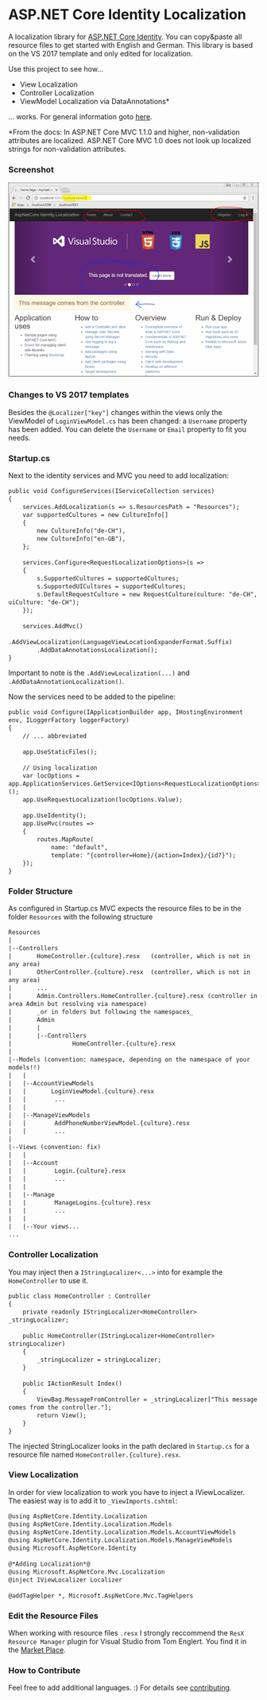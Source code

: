 # ASP.NET Core Identity Localization

A localization library for [ASP.NET Core Identity](https://github.com/aspnet/Identity). You can copy&paste all resource files to get started with English and German. 
This library is based on the VS 2017 template and only edited for localization.   

Use this project to see how...
- View Localization 
- Controller Localization
- ViewModel Localization via DataAnnotations*

... works. For general information goto [here](https://docs.microsoft.com/en-us/aspnet/core/fundamentals/localization).  

*From the docs: In ASP.NET Core MVC 1.1.0 and higher, non-validation attributes are localized. ASP.NET Core MVC 1.0 does not look up localized strings for non-validation attributes.

### Screenshot
<img src="assets/image.gif" width="700">

### Changes to VS 2017 templates

Besides the `@Localizer["key"]` changes within the views only the ViewModel of `LoginViewModel.cs` has been changed: a `Username` property has been added. You can delete the `Username` or `Email` property to fit you needs.

### Startup.cs

Next to the identity services and MVC you need to add localization:

```
public void ConfigureServices(IServiceCollection services)
{
    services.AddLocalization(s => s.ResourcesPath = "Resources");
    var supportedCultures = new CultureInfo[]
    {
        new CultureInfo("de-CH"),
        new CultureInfo("en-GB"),
    };

    services.Configure<RequestLocalizationOptions>(s =>
    {
        s.SupportedCultures = supportedCultures;
        s.SupportedUICultures = supportedCultures;
        s.DefaultRequestCulture = new RequestCulture(culture: "de-CH", uiCulture: "de-CH");
    });

    services.AddMvc()
        .AddViewLocalization(LanguageViewLocationExpanderFormat.Suffix)
        .AddDataAnnotationsLocalization();
}
```

Important to note is the `.AddViewLocalization(...)` and `.AddDataAnnotationLocalization()`.

Now the services need to be added to the pipeline:
```
public void Configure(IApplicationBuilder app, IHostingEnvironment env, ILoggerFactory loggerFactory)
{
    // ... abbreviated

    app.UseStaticFiles();

    // Using localization 
    var locOptions = app.ApplicationServices.GetService<IOptions<RequestLocalizationOptions>>();
    app.UseRequestLocalization(locOptions.Value);

    app.UseIdentity();
    app.UseMvc(routes =>
    {
        routes.MapRoute(
            name: "default",
            template: "{controller=Home}/{action=Index}/{id?}");
    });
}
```

### Folder Structure

As configured in Startup.cs MVC expects the resource files to be in the folder `Resources` with the following structure
```
Resources
|
|--Controllers 
|       HomeController.{culture}.resx   (controller, which is not in any area)
|       OtherController.{culture}.resx  (controller, which is not in any area)
|       ...
|       Admin.Controllers.HomeController.{culture}.resx (controller in area Admin but resolving via namespace)
|       _or in folders but following the namespaces_
|       Admin
|       |
|       |--Controllers
|                 HomeController.{culture}.resx
|
|--Models (convention: namespace, depending on the namespace of your models!!)
|   |
|   |--AccountViewModels
|   |       LoginViewModel.{culture}.resx 
|   |        ...
|   |
|   |--ManageViewModels
|   |        AddPhoneNumberViewModel.{culture}.resx 
|   |        ...
|  
|--Views (convention: fix)
|   |
|   |--Account
|   |        Login.{culture}.resx
|   |        ...
|   |
|   |--Manage
|   |        ManageLogins.{culture}.resx
|   |        ...
|   |
|   |--Your views...
...
```

### Controller Localization

You may inject then a `IStringLocalizer<...>` into for example the `HomeController` to use it.

```
public class HomeController : Controller
{
    private readonly IStringLocalizer<HomeController> _stringLocalizer;

    public HomeController(IStringLocalizer<HomeController> stringLocalizer)
    {
        _stringLocalizer = stringLocalizer;
    }

    public IActionResult Index()
    {
        ViewBag.MessageFromController = _stringLocalizer["This message comes from the controller."];
        return View();
    }
}
```

The injected StringLocalizer looks in the path declared in `Startup.cs` for a resource file named `HomeController.{culture}.resx`. 

### View Localization
In order for view localization to work you have to inject a IViewLocalizer. The easiest way is to add it to `_ViewImports.cshtml`:
```
@using AspNetCore.Identity.Localization
@using AspNetCore.Identity.Localization.Models
@using AspNetCore.Identity.Localization.Models.AccountViewModels
@using AspNetCore.Identity.Localization.Models.ManageViewModels
@using Microsoft.AspNetCore.Identity

@*Adding Localization*@
@using Microsoft.AspNetCore.Mvc.Localization
@inject IViewLocalizer Localizer

@addTagHelper *, Microsoft.AspNetCore.Mvc.TagHelpers

```

### Edit the Resource Files

When working with resource files `.resx` I strongly reccommend the `ResX Resource Manager` plugin for Visual Studio from Tom Englert. You find it in the [Market Place](https://marketplace.visualstudio.com/items?itemName=TomEnglert.ResXManager).

### How to Contribute

Feel free to add additional languages. :)
For details see [contributing](./CONTRIBUTING.md).

